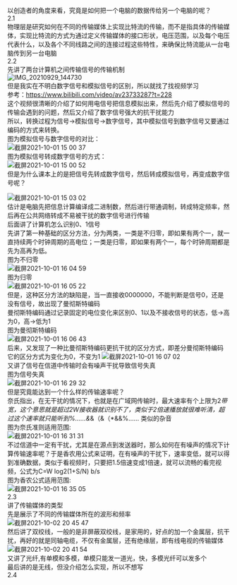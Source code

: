 以创造者的角度来看，究竟是如何把一个电脑的数据传给另一个电脑的呢？ </br>
2.1 </br>
物理层是研究如何在不同的传输媒体上实现比特流的传输，而不是指具体的传输媒体，实现比特流的方式为通过定义传输媒体的接口形状，电压范围，以及每个电压代表什么，以及各个不同线路之间的连接过程这些特性，来确保比特流能从一台电脑传到另一台电脑</br>
2.2 </br>
先讲了两台计算机之间传输信号的传输机制</br>
![IMG_20210929_144730](https://user-images.githubusercontent.com/74129445/135217295-5d18c958-1b49-47a0-9c6c-183e2df5578d.jpg)</br>
但是我实在不明白数字信号和模拟信号的区别，所以就找了找视频学习</br>
参考：https://www.bilibili.com/video/av23733287?t=228</br>
这个视频很清晰的介绍了如何用电信号把信息模拟出来，然后先介绍了模拟信号的传输会遇到的问题，然后又介绍了数字信号强大的抗干扰能力</br>
所以，转换过程为信号->模拟信号->数字信号，其中模拟信号到数字信号又要通过编码的方式来转换。</br>
图为模拟信号与数字信号的对比：</br>
![截屏2021-10-01 15 00 37](https://user-images.githubusercontent.com/74129445/135578906-7b1af045-6509-4183-ba5f-08c716c2dad8.png)</br>
图为模拟信号转成数字信号的方式：</br>
![截屏2021-10-01 15 00 52](https://user-images.githubusercontent.com/74129445/135578946-46821661-a867-4c90-89b3-0b6845930267.png)</br>
但是为什么课本上的是把信号先转成数字信号，然后转成模拟信号，再变成数字信号呢？</br>

![截屏2021-10-01 15 03 02](https://user-images.githubusercontent.com/74129445/135584537-6e4a0f2d-9a97-4dae-af0e-8ce7a7ce2acf.png)</br>
估计是电脑先把信息计算编译成二进制数，然后进行带通调制，转成特定频率，然后再在公共网络转成不易被干扰的数字信号进行传输</br>
后面讲了计算机怎么识别0、1信号</br>
先讲了第一种基础的区分方法，分为两类，一类是不归零，即如果有两个一，就一直持续两个时钟周期的高电位；一类是归零，即如果有两个一，每个时钟周期都是先为高再为低。</br>
图为不归零</br>
![截屏2021-10-01 16 04 59](https://user-images.githubusercontent.com/74129445/135587325-32028123-8b2c-4a6b-8ffa-bb43d1e7bf67.png)</br>
图为归零</br>
![截屏2021-10-01 16 05 22](https://user-images.githubusercontent.com/74129445/135587375-61356a03-8d87-4f02-a9dd-73938e5c5328.png)
</br>
但是，这种区分方法的缺陷是，当一直接收0000000，不能判断是信号0，还是没有信号，故出现了曼彻斯特编码</br>
曼彻斯特编码通过记录固定的电位变化来区别0、1以及不接收信号的状态，低->高为0，高->低为1</br>
图为曼彻斯特编码</br>
![截屏2021-10-01 16 06 43](https://user-images.githubusercontent.com/74129445/135587841-808365bb-088c-429f-a1cf-f714bcfb6cdc.png)
</br>
后来，又发现了一种比曼彻斯特编码更抗干扰的区分方式，即差分曼彻斯特编码</br>
它的区分方式为变化为0，不变为1
![截屏2021-10-01 16 07 02](https://user-images.githubusercontent.com/74129445/135588128-53ff590c-eafb-4168-a908-d9721691d3ca.png)
</br>
又讲了信号在信道中传输时会有噪声干扰导致信号失真</br>
图为信号失真</br>
![截屏2021-10-01 16 29 32](https://user-images.githubusercontent.com/74129445/135589781-5fd18c5a-4d6e-4c43-aa0b-8e2a8d8c69a2.png)
</br>
但是究竟能达到一个什么样的传输速率呢？</br>
奈氏指出，在无干扰的情况下，也就是在广域网传输时，最大速率有个上限为2*带宽，这个意思就是超过2W接收器就识别不了，类似于2倍速播放就很难听清，超过这个速率就只能听到%……&*&（&（*&&%……
类似的杂音</br>
图为奈氏准则适用范围:</br>
![截屏2021-10-01 16 31 31](https://user-images.githubusercontent.com/74129445/135590418-a7bc5fab-bbd0-4784-8d76-3cd82132161f.png)</br>
不过信道中一定有干扰，尤其是在源点到发送器时，那么如何在有噪声的情况下计算传输速率呢？于是香农用公式来证明，在有噪声的干扰下，速率变低，就可以得到准确数据，类似于看视频时，只要把1.5倍速变成1倍速，就可以流畅的看完视频，公式为C=W log2(1+S/N) b/s</br>
图为香农公式适用范围:</br>
![截屏2021-10-01 16 35 05](https://user-images.githubusercontent.com/74129445/135591575-2683bc9d-dcdf-4ff7-a97e-3faf91ff5ab3.png)</br>
2.3</br>
讲了传输媒体的类型</br>
先是展示了不同的传输媒体所在的波形和频率</br>
![截屏2021-10-02 20 45 47](https://user-images.githubusercontent.com/74129445/135716810-5098c787-5cb1-458f-be69-0e9e667cb1be.png)</br>
然后讲了双绞线，一般的是非屏蔽双绞线，是家用的，好点的加一个金属层，抗干扰，再好的就是同轴电缆，不仅有金属层，还有绝缘层，即有线电视的传输媒体</br>
![截屏2021-10-02 20 41 54](https://user-images.githubusercontent.com/74129445/135716899-08c4cbbe-205e-4043-a11e-380ebb66a2b0.png)</br>
又讲了光纤,有单模和多模，单模只能发一道光，快，多模光纤可以发多个</br>
最后讲的是无线，但没介绍怎么实现，所以不想写</br>
2.4</br>


